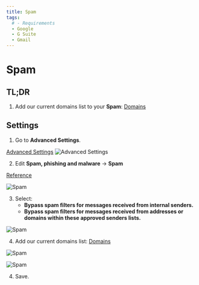 ```yaml
---
title: Spam
tags:
  # - Requirements
  - Google
  - G Suite
  - Gmail
---
```

# Spam

## TL;DR

1. Add our current domains list to your **Spam**: [Domains](../domains.html#separated-by-spaces)

## Settings

1. Go to **Advanced Settings**.

[Advanced Settings](https://admin.google.com/AdminHome#ServiceSettings/service=email&subtab=filters)
![Advanced Settings](https://cdn.phishx.io/phishx-docs/images/google_admin_05.webp)

2. Edit **Spam, phishing and malware** -> **Spam**

[Reference](https://support.google.com/a/answer/2368132)

![Spam](https://cdn.phishx.io/phishx-docs/images/google_admin_07.webp)

3. Select:
   * **Bypass spam filters for messages received from internal senders.**
   * **Bypass spam filters for messages received from addresses or domains within these approved senders lists.**

![Spam](https://cdn.phishx.io/phishx-docs/images/google_admin_08.webp)

4. Add our current domains list: [Domains](../domains.html#separated-by-spaces)

![Spam](https://cdn.phishx.io/phishx-docs/images/google_admin_09.webp)

![Spam](https://cdn.phishx.io/phishx-docs/images/google_admin_10.webp)

4. Save.
